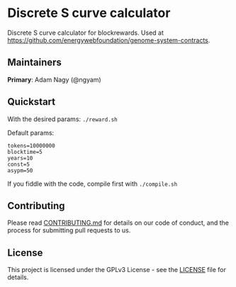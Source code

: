 # Discrete S curve calculator
Discrete S curve calculator for blockrewards. Used at https://github.com/energywebfoundation/genome-system-contracts.

## Maintainers
**Primary**: Adam Nagy (@ngyam)

## Quickstart

With the desired params:
```./reward.sh```

Default params:
```
tokens=10000000
blocktime=5
years=10
const=5
asypm=50
```

If you fiddle with the code, compile first with
```./compile.sh```

## Contributing

Please read [CONTRIBUTING.md](./CONTRIBUTING.md) for details on our code of conduct, and the process for submitting pull requests to us.

## License

This project is licensed under the GPLv3 License - see the [LICENSE](LICENSE) file for details.
